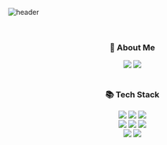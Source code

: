 ![header](https://capsule-render.vercel.app/api?type=rounded&color=5EA152&height=140&text=Soeun_Code&fontColor=dddddd&fontSize=60)
<div align='center'>
<br/>
  <h3>🌳 About Me</h3>
  <div>
    <a href="https://velog.io/@summerkim0825"><img src="https://img.shields.io/badge/velog-20C997?style=flat-square&logo=velog&logoColor=white&link=velog.io%2F%40summerkim0825"/></a>
    <a href="mailto:summerkim0825@gmail.com"><img src="https://img.shields.io/badge/gmail-EA4335?style=flat-square&logo=gmail&logoColor=white&link=mailto:summerkim0825@gmail.com"/></a>
  </div>
  <br/>
  <h3>📚 Tech Stack</h3>
  <div>
    <img src="https://img.shields.io/badge/html5-E34F26?style=flat-square&logo=html5&logoColor=white"> 
    <img src="https://img.shields.io/badge/css-1572B6?style=flat-square&logo=css3&logoColor=white"> 
    <img src="https://img.shields.io/badge/JavaScript-F7DF1E?style=flat-square&logo=javascript&logoColor=black">
    <br/>
    <img src="https://img.shields.io/badge/TypeScript-3178C6?style=flat-square&logo=typescript&logoColor=white">
    <img src="https://img.shields.io/badge/react-61DAFB?style=flat-square&logo=react&logoColor=white">
    <img src="https://img.shields.io/badge/next.js-000000?style=flat-square&logo=next.js&logoColor=white">
    <br/>
    <img src="https://img.shields.io/badge/github-181717?style=flat-square&logo=github&logoColor=white">
    <img src="https://img.shields.io/badge/git-F05032?style=flat-square&logo=git&logoColor=white">
  </div>
</div>


  


  

